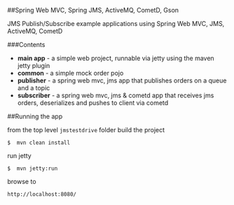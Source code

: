 ##Spring Web MVC, Spring JMS, ActiveMQ, CometD, Gson 

JMS Publish/Subscribe example applications using Spring Web MVC, JMS, ActiveMQ, CometD


###Contents

+ **main app** - a simple web project, runnable via jetty using the maven jetty plugin
+ **common** - a simple mock order pojo
+ **publisher** - a spring web mvc, jms app that publishes orders on a queue and a topic
+ **subscriber** - a spring web mvc, jms & cometd app that receives jms orders, deserializes and pushes to client via cometd


##Running the app

from the top level `jmstestdrive` folder build the project

```
$  mvn clean install
```

run jetty

```
$  mvn jetty:run
```


browse to 

```
http://localhost:8080/
```

